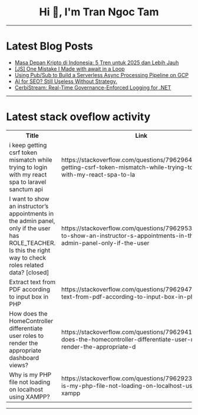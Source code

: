 <h1 align="center">Hi 👋, I'm Tran Ngoc Tam</h1>

---

# Latest Blog Posts 
<!-- BLOG-POST-LIST:START -->
- [Masa Depan Kripto di Indonesia: 5 Tren untuk 2025 dan Lebih Jauh](https://dev.to/zhangwei42/masa-depan-kripto-di-indonesia-5-tren-untuk-2025-dan-lebih-jauh-2nj0)
- [[JS] One Mistake I Made with await in a Loop](https://dev.to/eminel9311/js-one-mistake-i-made-with-await-in-a-loop-54pk)
- [Using Pub/Sub to Build a Serverless Async Processing Pipeline on GCP](https://dev.to/charlottetowell/using-pubsub-to-build-a-serverless-async-processing-pipeline-on-gcp-406p)
- [AI for SEO? Still Useless Without Strategy.](https://dev.to/engineeredai/ai-for-seo-still-useless-without-strategy-4f01)
- [CerbiStream: Real-Time Governance-Enforced Logging for .NET](https://dev.to/zeroshi/cerbistream-real-time-governance-enforced-logging-for-net-1kc4)
<!-- BLOG-POST-LIST:END -->

---

# Latest stack oveflow activity
<table>
  <tr><th>Title</th><th>Link</th></tr>
  <!-- STACKOVERFLOW:START --><tr><td>i keep getting csrf token mismatch while trying to login with my react spa to laravel sanctum api</td><td>https://stackoverflow.com/questions/79629644/i-keep-getting-csrf-token-mismatch-while-trying-to-login-with-my-react-spa-to-la</td></tr><tr><td>I want to show an instructor’s appointments in the admin panel, only if the user has ROLE_TEACHER. Is this the right way to check roles related data? [closed]</td><td>https://stackoverflow.com/questions/79629532/i-want-to-show-an-instructor-s-appointments-in-the-admin-panel-only-if-the-user</td></tr><tr><td>Extract text from PDF according to input box in PHP</td><td>https://stackoverflow.com/questions/79629477/extract-text-from-pdf-according-to-input-box-in-php</td></tr><tr><td>How does the HomeController differentiate user roles to render the appropriate dashboard views?</td><td>https://stackoverflow.com/questions/79629414/how-does-the-homecontroller-differentiate-user-roles-to-render-the-appropriate-d</td></tr><tr><td>Why is my PHP file not loading on localhost using XAMPP?</td><td>https://stackoverflow.com/questions/79629237/why-is-my-php-file-not-loading-on-localhost-using-xampp</td></tr><!-- STACKOVERFLOW:END -->
</table>

---


